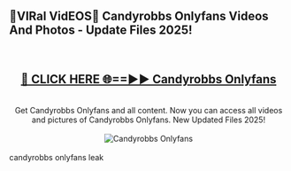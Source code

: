 <h2>🔴VIRal VidEOS🔴 Candyrobbs Onlyfans Videos And Photos - Update Files 2025!</h2>
<br>
<div align="center">
<h2><a href="https://virallinks.top/odZfE0" rel="nofollow">🔴 CLICK HERE 🌐==►► Candyrobbs Onlyfans</a></h2>
<br>
Get Candyrobbs Onlyfans and all content. Now you can access all videos and pictures of Candyrobbs Onlyfans. New Updated Files 2025!
<br>
<br>
<a href="https://virallinks.top/odZfE0" rel="nofollow" data-target="animated-image.originalLink"><img src="https://i.imgur.com/dJHk4Zq.gif)" alt="Candyrobbs Onlyfans" style="max-width: 100%; display: inline-block;" data-target="animated-image.originalImage"></a>
</div>
<br>
candyrobbs onlyfans leak